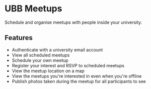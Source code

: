 # UBB Meetups

Schedule and organise meetups with people inside your university.

## Features

* Authenticate with a university email account
* View all scheduled meetups
* Schedule your own meetup
* Register your interest and RSVP to scheduled meetups
* View the meetup location on a map
* View the meetups you're interested in even when you're offline
* Publish photos taken during the meetup for all participants to see 

